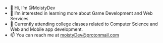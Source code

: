 - 👋 Hi, I’m @MoistyDev
- 👀 I’m interested in learning more about Game Development and Web Services
- 🌱 Currently attending college classes related to Computer Science and Web and Mobile app development.
- 📫 You can reach me at moistyDev@protonmail.com

<!---
MoistyDev/MoistyDev is a ✨ special ✨ repository because its `README.md` (this file) appears on your GitHub profile.
You can click the Preview link to take a look at your changes.
--->

